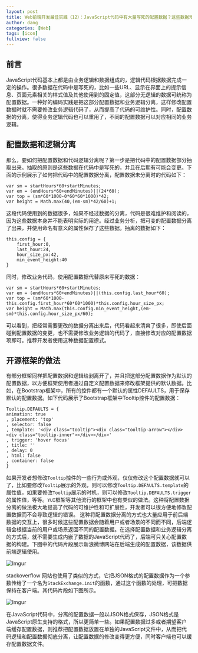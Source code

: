 ```yaml
---
layout: post
title: Web前端开发最佳实践（12）：JavaScript代码中有大量写死的配置数据？这些数据难以维护，你需要合理组织这些数据
author: dang
categories: [Web]
tags: [icon]
fullview: false
---
```


## 前言
JavaScript代码基本上都是由业务逻辑和数据组成的，逻辑代码根据数据完成一定的操作。很多数据在代码中是写死的，比如一些URL、显示在界面上的提示信息、页面元素相关的样式值及其他使用到的固定值，这部分无逻辑的数据可统称为配置数据。一种好的编码实践是把这部分配置数据和业务逻辑分离，这样修改配置数据时就不需要修改业务逻辑代码了，从而提高了代码的可维护性。同时，配置数据的分离，使得业务逻辑代码也可以重用了，不同的配置数据可以对应相同的业务逻辑。

## 配置数据和逻辑分离

那么，要如何把配置数据和代码逻辑分离呢？第一步是把代码中的配置数据部分抽取出来。抽取的原则是这些数据在代码中是写死的，并且在后期有可能会变更。下面的示例展示了如何把代码中的配置数据分离，配置数据未分离时的代码如下：


	var sm = startHours*60+startMinutes;
	var em = (endHours*60+endMinutes)||(24*60);
	var top = (sm*60*1000-0*60*60*1000)*42;
	var height = Math.max(40,(em-sm)*42/60)+1;


这段代码使用到的数据很多，如果不经过数据的分离，代码是很难维护和阅读的，因为这些数据本身并不能表明实际的用途。经过业务分析，把可变的配置数据分离了出来，并使用命名有意义的属性保存了这些数据。抽离的数据如下：


	this.config = {
	    first_hour:0,
	    last_hour:24,
	    hour_size_px:42,
	    min_event_height:40
	}


同时，修改业务代码，使用配置数据代替原来写死的数据：


	var sm = startHours*60+startMinutes;
	var em = (endHours*60+endMinutes)||(this.config.last_hour*60);
	var top = (sm*60*1000-this.config.first_hour*60*60*1000)*this.config.hour_size_px;
	var height = Math.max(this.config.min_event_height,(em-sm)*this.config.hour_size_px/60);


可以看到，把经常需要更改的数据分离出来后，代码看起来清爽了很多，即使后面碰到配置数据的变更，也不需要修改业务逻辑的代码了，直接修改对应的配置数据项即可。推荐开发者使用这种数据配置模式。

## 开源框架的做法

有部分框架同样把配置数据和逻辑给剥离开了，并且把这部分配置数据作为默认的配置数据，以方便框架使用者通过自定义配置数据来修改框架提供的默认数据。比如，在Bootstrap框架中，所有的控件都有一个默认的属性DEFAULTS，用于保存默认的配置数据。如下代码展示了Bootstrap框架中Tooltip控件的配置数据：


	Tooltip.DEFAULTS = {
	animation: true
	, placement: 'top'
	, selector: false
	, template: '<div class="tooltip"><div class="tooltip-arrow"></div><div class="tooltip-inner"></div></div>'
	, trigger: 'hover focus'
	, title: ''
	, delay: 0
	, html: false
	, container: false
	}


如果开发者想修改`Tooltip`控件的一些行为或外观，仅仅修改这个配置数据就可以了，比如要修改`Tooltip`展示的外观，则可以修改`Tooltip.DEFAULTS.template`的属性值，如果要修改`Tooltip`展示的时机，则可以修改`Tooltip.DEFAULTS.trigger`的属性值，等等。`YUI`框架等其他流行的框架中也有类似的做法。这种将配置数据分离的做法极大地提高了代码的可维护性和可扩展性，开发者可以很方便地修改配置数据而不会导致逻辑的错误。
这种将配置数据分离的方式也大量应用于前后端数据的交互上，很多时候这些配置数据会随着用户或者场景的不同而不同，后端逻辑会根据当前的用户或场景返回不同的配置数据。在选择配置数据和业务逻辑分离的方式后，就不需要生成内嵌了数据的JavaScript代码了，后端可只关心配置数据的构建。下图中的代码片段展示新浪微博网站在后端生成的配置数据，该数据供前端逻辑使用。


![Imgur](http://i.imgur.com/51qjwze.png)


stackoverflow 网站也使用了类似的方式，它把JSON格式的配置数据作为一个参数传给了一个名为`StackExchange.init`的函数，通过这个函数的处理，可把数据保持在客户端。其代码片段如下图所示。

![Imgur](http://i.imgur.com/BAi1YSK.png)

在JavaScript代码中，分离的配置数据一般以JSON格式保存，JSON格式是JavaScript原生支持的格式，所以更简单一些。如果配置数据过多或者期望客户端缓存配置数据，则推荐把配置数据放置在单独的JavaScript文件中，从而把代码逻辑和配置数据彻底分离，让配置数据的修改变得更方便，同时客户端也可以缓存配置数据文件。